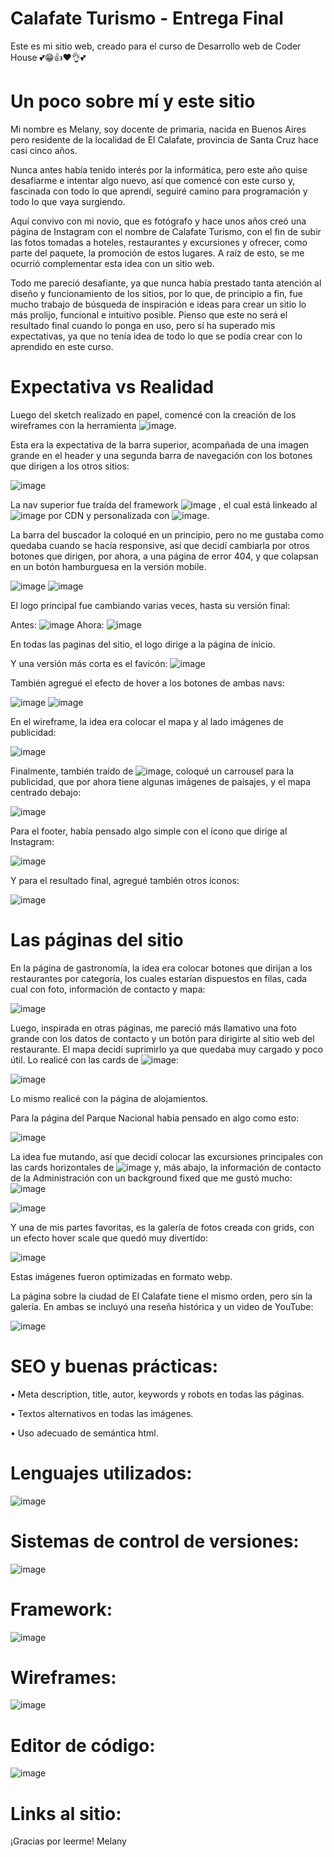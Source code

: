 # Calafate Turismo - Entrega Final
Este es mi sitio web, creado para el curso de Desarrollo web de Coder House 💕😁👍❤️👌💕
# Un poco sobre mí y este sitio
Mi nombre es Melany, soy docente de primaria, nacida en Buenos Aires pero residente de la localidad de El Calafate, provincia de Santa Cruz hace casi cinco años.

Nunca antes había tenido interés por la informática, pero este año quise desafiarme e intentar algo nuevo, así que comencé con este curso y, fascinada con todo lo que aprendí, seguiré camino para programación y todo lo que vaya surgiendo.

Aquí convivo con mi novio, que es fotógrafo y hace unos años creó una página de Instagram con el nombre de Calafate Turismo, con el fin de subir las fotos tomadas a hoteles, restaurantes y excursiones y ofrecer, como parte del paquete, la promoción de estos lugares. A raíz de esto, se me ocurrió complementar esta idea con un sitio web.

Todo me pareció desafiante, ya que nunca había prestado tanta atención al diseño y funcionamiento de los sitios, por lo que, de principio a fin, fue mucho trabajo de búsqueda de inspiración e ideas para crear un sitio lo más prolijo, funcional e intuitivo posible. Pienso que este no será el resultado final cuando lo ponga en uso, pero sí ha superado mis expectativas, ya que no tenía idea de todo lo que se podía crear con lo aprendido en este curso.
# Expectativa vs Realidad
Luego del sketch realizado en papel, comencé con la creación de los wireframes con la herramienta ![image](https://github.com/gmelfiore/Calafate-Turismo-Final/assets/130513508/0eec1679-fe03-4287-93a8-11bc01b8e3e1). 

Esta era la expectativa de la barra superior, acompañada de una imagen grande en el header y una segunda barra de navegación con los botones que dirigen a los otros sitios:

![image](https://github.com/gmelfiore/Calafate-Turismo-Final/assets/130513508/e1cc7559-7887-4778-aa62-006fb9d27eea)

La nav superior fue traída del framework ![image](https://github.com/gmelfiore/Calafate-Turismo-Final/assets/130513508/d09f9971-bd47-4ccd-9938-e587feee4c95)
, el cual está linkeado al ![image](https://github.com/gmelfiore/Calafate-Turismo-Final/assets/130513508/32ccc543-c586-4591-ae24-5f8bb796cc0c)
 por CDN y personalizada con ![image](https://github.com/gmelfiore/Calafate-Turismo-Final/assets/130513508/77942d2b-52a7-4850-80c1-a80f4abc45da). 
 
La barra del buscador la coloqué en un principio, pero no me gustaba como quedaba cuando se hacía responsive, así que decidí cambiarla por otros botones que dirigen, por ahora, a una página de error 404, y que colapsan en un botón hamburguesa en la versión mobile.

![image](https://github.com/gmelfiore/Calafate-Turismo-Final/assets/130513508/c2a746c7-271d-451e-bead-3aa37e51bca2)
![image](https://github.com/gmelfiore/Calafate-Turismo-Final/assets/130513508/ad961922-ddbb-4022-86e7-5c13e4c5d28b)

El logo principal fue cambiando varias veces, hasta su versión final:

Antes: ![image](https://github.com/gmelfiore/Calafate-Turismo-Final/assets/130513508/54b59ec5-ccbf-44ad-a3c7-68344f3404ed)
  Ahora:  ![image](https://github.com/gmelfiore/Calafate-Turismo-Final/assets/130513508/e933d6d0-6e8f-4b28-8233-e949a625f23d)

En todas las paginas del sitio, el logo dirige a la página de inicio.

Y una versión más corta es el favicón:
![image](https://github.com/gmelfiore/Calafate-Turismo-Final/assets/130513508/f6f78279-ad19-4caf-aaba-95efda23f76c)
 
También agregué el efecto de hover a los botones de ambas navs:

![image](https://github.com/gmelfiore/Calafate-Turismo-Final/assets/130513508/4cb73ee3-7911-409b-8a9c-9738afd93f62)
![image](https://github.com/gmelfiore/Calafate-Turismo-Final/assets/130513508/4998c9fa-ed35-45e5-b55b-b26c3955d37c)

En el wireframe, la idea era colocar el mapa y al lado imágenes de publicidad:

![image](https://github.com/gmelfiore/Calafate-Turismo-Final/assets/130513508/cd99faf9-062a-4db2-a0a9-317661b2828b)

Finalmente, también traído de ![image](https://github.com/gmelfiore/Calafate-Turismo-Final/assets/130513508/044c2dca-4f47-45dc-9647-9707521dc735), coloqué un carrousel para la publicidad, que por ahora tiene algunas imágenes de paisajes, y el mapa centrado debajo:

![image](https://github.com/gmelfiore/Calafate-Turismo-Final/assets/130513508/1a83b414-ab6d-4352-a006-4248a0d228e7)

Para el footer, había pensado algo simple con el ícono que dirige al Instagram:

 ![image](https://github.com/gmelfiore/Calafate-Turismo-Final/assets/130513508/34470d5a-b589-4560-b644-a026ec76a3f1)
 
Y para el resultado final, agregué también otros íconos:

![image](https://github.com/gmelfiore/Calafate-Turismo-Final/assets/130513508/49ede512-2336-4dd2-a9f9-c022e3f5d2ec)
# Las páginas del sitio
En la página de gastronomía, la idea era colocar botones que dirijan a los restaurantes por categoría, los cuales estarían dispuestos en filas, cada cual con foto, información de contacto y mapa:

 ![image](https://github.com/gmelfiore/Calafate-Turismo-Final/assets/130513508/40eec6ef-5570-4419-9bef-1594c9293bc2)
 
Luego, inspirada en otras páginas, me pareció más llamativo una foto grande con los datos de contacto y un botón para dirigirte al sitio web del restaurante. El mapa decidí suprimirlo ya que quedaba muy cargado y poco útil. Lo realicé con las cards de ![image](https://github.com/gmelfiore/Calafate-Turismo-Final/assets/130513508/e42ea948-9ee9-4dcf-b310-89270b4222f9):

![image](https://github.com/gmelfiore/Calafate-Turismo-Final/assets/130513508/b60e0ca6-4797-4cd6-968b-5cd0b15485c7) 

Lo mismo realicé con la página de alojamientos.

Para la página del Parque Nacional había pensado en algo como esto:

![image](https://github.com/gmelfiore/Calafate-Turismo-Final/assets/130513508/839e0d89-56e9-4bf1-ab7a-3e3c7204e63a)

La idea fue mutando, así que decidí colocar las excursiones principales con las cards horizontales de ![image](https://github.com/gmelfiore/Calafate-Turismo-Final/assets/130513508/f0c6f8e2-3dd0-44ea-a6d0-c6428cb05e82) y, más abajo, la información de contacto de la Administración con un background fixed que me gustó mucho:
 ![image](https://github.com/gmelfiore/Calafate-Turismo-Final/assets/130513508/96745665-be2e-47f4-a8ab-df893872adc7)
 
![image](https://github.com/gmelfiore/Calafate-Turismo-Final/assets/130513508/d64b769d-aff6-4f30-83ee-872685254a58)
 
Y una de mis partes favoritas, es la galería de fotos creada con grids, con un efecto hover scale que quedó muy divertido:

![image](https://github.com/gmelfiore/Calafate-Turismo-Final/assets/130513508/514a3640-14ac-45c9-803b-85687bf79b30)

Estas imágenes fueron optimizadas en formato webp.

La página sobre la ciudad de El Calafate tiene el mismo orden, pero sin la galería. En ambas se incluyó una reseña histórica y un video de YouTube:

 ![image](https://github.com/gmelfiore/Calafate-Turismo-Final/assets/130513508/0e461ff2-c0b3-4ab8-b4ac-9cafdefce620)

# SEO y buenas prácticas:
•	Meta description, title, autor, keywords y robots en todas las páginas.

•	Textos alternativos en todas las imágenes.

•	Uso adecuado de semántica html.

# Lenguajes utilizados:
   ![image](https://github.com/gmelfiore/Calafate-Turismo-Final/assets/130513508/53745897-8a6c-42d7-8f40-165d2f038e4a)

# Sistemas de control de versiones:
   ![image](https://github.com/gmelfiore/Calafate-Turismo-Final/assets/130513508/e8f98434-0f00-4438-8824-b6660f093e32)
  
# Framework:
 ![image](https://github.com/gmelfiore/Calafate-Turismo-Final/assets/130513508/a549677f-43cf-426b-9898-c9414aeb6f30)
# Wireframes:
 ![image](https://github.com/gmelfiore/Calafate-Turismo-Final/assets/130513508/045c334b-db4b-4351-8ba0-4a10a1f5b3a7)
# Editor de código:
  ![image](https://github.com/gmelfiore/Calafate-Turismo-Final/assets/130513508/c71e70b9-1d42-4340-b836-7dcd9cf2f0b1)
# Links al sitio:

¡Gracias por leerme!
Melany





